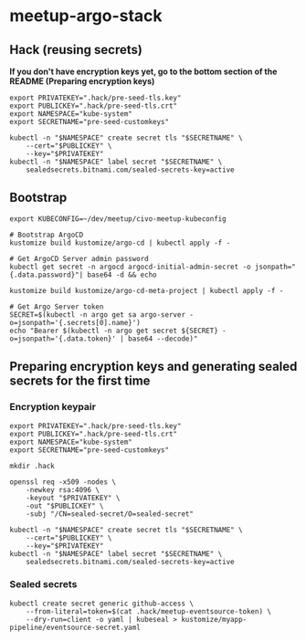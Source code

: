 # meetup-argo-stack

## Hack (reusing secrets)

**If you don't have encryption keys yet, go to the bottom section of the README (Preparing encryption keys)**

```
export PRIVATEKEY=".hack/pre-seed-tls.key"
export PUBLICKEY=".hack/pre-seed-tls.crt"
export NAMESPACE="kube-system"
export SECRETNAME="pre-seed-customkeys"

kubectl -n "$NAMESPACE" create secret tls "$SECRETNAME" \
    --cert="$PUBLICKEY" \
    --key="$PRIVATEKEY"
kubectl -n "$NAMESPACE" label secret "$SECRETNAME" \
    sealedsecrets.bitnami.com/sealed-secrets-key=active
```

## Bootstrap
```
export KUBECONFIG=~/dev/meetup/civo-meetup-kubeconfig

# Bootstrap ArgoCD
kustomize build kustomize/argo-cd | kubectl apply -f -

# Get ArgoCD Server admin password
kubectl get secret -n argocd argocd-initial-admin-secret -o jsonpath="{.data.password}"| base64 -d && echo

kustomize build kustomize/argo-cd-meta-project | kubectl apply -f -

# Get Argo Server token
SECRET=$(kubectl -n argo get sa argo-server -o=jsonpath='{.secrets[0].name}')
echo "Bearer $(kubectl -n argo get secret ${SECRET} -o=jsonpath='{.data.token}' | base64 --decode)"
```

## Preparing encryption keys and generating sealed secrets for the first time

### Encryption keypair

```
export PRIVATEKEY=".hack/pre-seed-tls.key"
export PUBLICKEY=".hack/pre-seed-tls.crt"
export NAMESPACE="kube-system"
export SECRETNAME="pre-seed-customkeys"

mkdir .hack

openssl req -x509 -nodes \
    -newkey rsa:4096 \
    -keyout "$PRIVATEKEY" \
    -out "$PUBLICKEY" \
    -subj "/CN=sealed-secret/O=sealed-secret"

kubectl -n "$NAMESPACE" create secret tls "$SECRETNAME" \
    --cert="$PUBLICKEY" \
    --key="$PRIVATEKEY"
kubectl -n "$NAMESPACE" label secret "$SECRETNAME" \
    sealedsecrets.bitnami.com/sealed-secrets-key=active
```

### Sealed secrets

```
kubectl create secret generic github-access \
    --from-literal=token=$(cat .hack/meetup-eventsource-token) \
    --dry-run=client -o yaml | kubeseal > kustomize/myapp-pipeline/eventsource-secret.yaml
```


